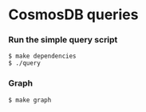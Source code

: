 # CosmosDB queries

### Run the simple query script

```shell
$ make dependencies
$ ./query
```

### Graph

```shell
$ make graph
```
